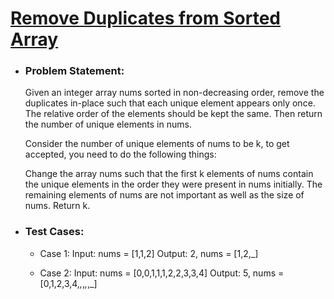 # [Remove Duplicates from Sorted Array](https://leetcode.com/problems/remove-duplicates-from-sorted-array/)

-   ### Problem Statement:
    Given an integer array nums sorted in non-decreasing order, remove the duplicates in-place such that each unique element appears only once. The relative order of the elements should be kept the same. Then return the number of unique elements in nums.

    Consider the number of unique elements of nums to be k, to get accepted, you need to do the following things:

    Change the array nums such that the first k elements of nums contain the unique elements in the order they were present in nums initially. The remaining elements of nums are not important as well as the size of nums.
    Return k.

-   ### Test Cases:
    -   Case 1:
            Input: nums = [1,1,2]
            Output: 2, nums = [1,2,_]

    -   Case 2:
            Input: nums = [0,0,1,1,1,2,2,3,3,4]
            Output: 5, nums = [0,1,2,3,4,_,_,_,_,_]
